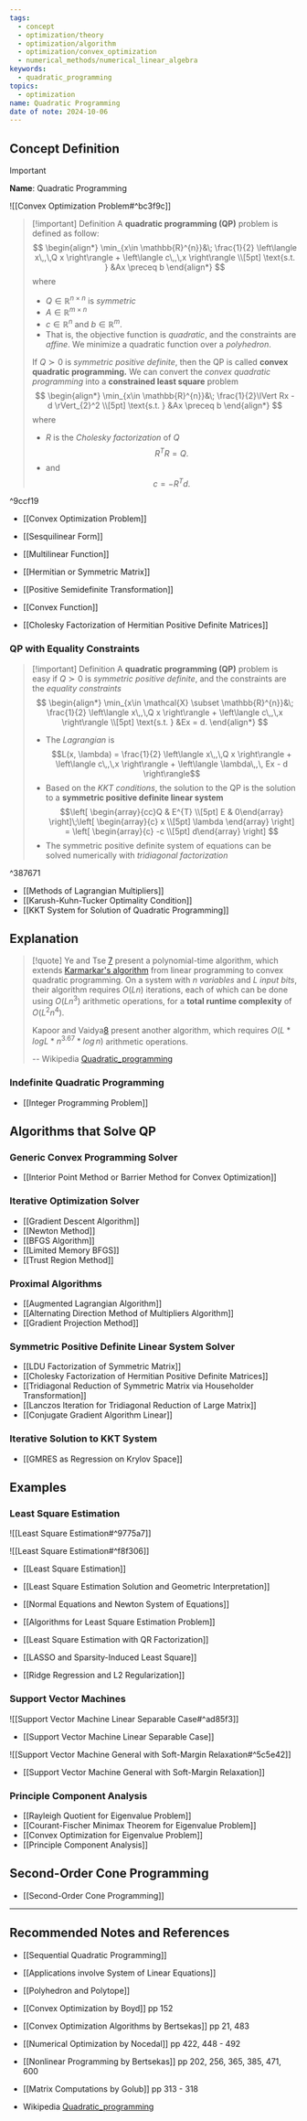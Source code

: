 ```yaml
---
tags:
  - concept
  - optimization/theory
  - optimization/algorithm
  - optimization/convex_optimization
  - numerical_methods/numerical_linear_algebra
keywords:
  - quadratic_programming
topics:
  - optimization
name: Quadratic Programming
date of note: 2024-10-06
---
```


## Concept Definition

>[!important]
>**Name**: Quadratic Programming


![[Convex Optimization Problem#^bc3f9c]]

>[!important] Definition
>A **quadratic programming (QP)** problem is defined as follow:
>$$
>\begin{align*}
> \min_{x\in \mathbb{R}^{n}}&\; \frac{1}{2} \left\langle  x\,,\,Q x \right\rangle + \left\langle  c\,,\,x  \right\rangle \\[5pt]
>\text{s.t. } &Ax \preceq b
>\end{align*}
>$$
>where 
>- $Q \in \mathbb{R}^{n\times n}$ is *symmetric*
>- $A\in \mathbb{R}^{m\times n}$
>- $c\in \mathbb{R}^{n}$ and $b\in \mathbb{R}^{m}$.
>- That is, the objective function is *quadratic*, and the constraints are *affine*. We minimize a quadratic function over a *polyhedron*.
>  
>If $Q \succ 0$ is *symmetric positive definite*, then the QP is called **convex quadratic programming.** We can convert the *convex quadratic programming* into a **constrained least square** problem
>$$
>\begin{align*}
> \min_{x\in  \mathbb{R}^{n}}&\; \frac{1}{2}\lVert Rx - d \rVert_{2}^2  \\[5pt]
>\text{s.t. } &Ax \preceq b
>\end{align*}
>$$ 
>where
>- $R$ is the *Cholesky factorization* of $Q$ $$R^{T}R = Q.$$ 
>- and $$c = -R^{T}d.$$
>

^9ccf19

- [[Convex Optimization Problem]]
- [[Sesquilinear Form]]
- [[Multilinear Function]]

- [[Hermitian or Symmetric Matrix]]
- [[Positive Semidefinite Transformation]]
- [[Convex Function]]
- [[Cholesky Factorization of Hermitian Positive Definite Matrices]]



### QP with Equality Constraints

>[!important] Definition
>A **quadratic programming (QP)** problem is easy if $Q \succ 0$ is *symmetric positive definite*, and the constraints are the *equality constraints*
>$$
>\begin{align*}
> \min_{x\in \mathcal{X} \subset \mathbb{R}^{n}}&\; \frac{1}{2} \left\langle  x\,,\,Q x \right\rangle + \left\langle  c\,,\,x  \right\rangle \\[5pt]
>\text{s.t. } &Ex = d.
>\end{align*}
>$$
>- The *Lagrangian* is $$L(x, \lambda) = \frac{1}{2} \left\langle  x\,,\,Q x \right\rangle + \left\langle  c\,,\,x  \right\rangle + \left\langle  \lambda\,,\,   Ex - d \right\rangle$$
>- Based on the *KKT conditions*, the solution to the QP is the solution to a **symmetric positive definite linear system** $$\left[ \begin{array}{cc}Q & E^{T} \\[5pt] E & 0\end{array} \right]\;\left[ \begin{array}{c} x \\[5pt] \lambda \end{array} \right] = \left[ \begin{array}{c} -c \\[5pt] d\end{array} \right] $$
>- The symmetric positive definite system of equations can be solved numerically with *tridiagonal factorization*

^387671

- [[Methods of Lagrangian Multipliers]]
- [[Karush-Kuhn-Tucker Optimality Condition]]
- [[KKT System for Solution of Quadratic Programming]]


## Explanation

>[!quote]
>Ye and Tse [7](https://en.wikipedia.org/wiki/Quadratic_programming#cite_note-7) present a polynomial-time algorithm, which extends [Karmarkar's algorithm](https://en.wikipedia.org/wiki/Karmarkar%27s_algorithm "Karmarkar's algorithm") from linear programming to convex quadratic programming. On a system with $n$ *variables* and $L$ *input bits*, their algorithm requires $O(L n)$ iterations, each of which can be done using $O(L n^3)$ arithmetic operations, for a **total runtime complexity** of $O(L^2 n^4)$.
>
>Kapoor and Vaidya[8](https://en.wikipedia.org/wiki/Quadratic_programming#cite_note-8) present another algorithm, which requires $O(L * log L * n^{3.67} * log\,n)$ arithmetic operations.
>
>-- Wikipedia [Quadratic_programming](https://en.wikipedia.org/wiki/Quadratic_programming)

### Indefinite Quadratic Programming

- [[Integer Programming Problem]]


## Algorithms that Solve QP

### Generic Convex Programming Solver

- [[Interior Point Method or Barrier Method for Convex Optimization]]

### Iterative Optimization Solver

- [[Gradient Descent Algorithm]]
- [[Newton Method]]
- [[BFGS Algorithm]]
- [[Limited Memory BFGS]]
- [[Trust Region Method]]

### Proximal Algorithms

- [[Augmented Lagrangian Algorithm]]
- [[Alternating Direction Method of Multipliers Algorithm]]
- [[Gradient Projection Method]]

### Symmetric Positive Definite Linear System Solver

- [[LDU Factorization of Symmetric Matrix]]
- [[Cholesky Factorization of Hermitian Positive Definite Matrices]]
- [[Tridiagonal Reduction of Symmetric Matrix via Householder Transformation]]
- [[Lanczos Iteration for Tridiagonal Reduction of Large Matrix]]
- [[Conjugate Gradient Algorithm Linear]]

### Iterative Solution to KKT System

- [[GMRES as Regression on Krylov Space]]




## Examples

### Least Square Estimation

![[Least Square Estimation#^9775a7]]

![[Least Square Estimation#^f8f306]]

- [[Least Square Estimation]]
- [[Least Square Estimation Solution and Geometric Interpretation]]
- [[Normal Equations and Newton System of Equations]]
- [[Algorithms for Least Square Estimation Problem]]
- [[Least Square Estimation with QR Factorization]]

- [[LASSO and Sparsity-Induced Least Square]]
- [[Ridge Regression and L2 Regularization]]

### Support Vector Machines

![[Support Vector Machine Linear Separable Case#^ad85f3]]

- [[Support Vector Machine Linear Separable Case]]

![[Support Vector Machine General with Soft-Margin Relaxation#^5c5e42]]

- [[Support Vector Machine General with Soft-Margin Relaxation]]

### Principle Component Analysis

- [[Rayleigh Quotient for Eigenvalue Problem]]
- [[Courant-Fischer Minimax Theorem for Eigenvalue Problem]]
- [[Convex Optimization for Eigenvalue Problem]]
- [[Principle Component Analysis]]



## Second-Order Cone Programming

- [[Second-Order Cone Programming]]




-----------
##  Recommended Notes and References


- [[Sequential Quadratic Programming]]
- [[Applications involve System of Linear Equations]]




- [[Polyhedron and Polytope]]


- [[Convex Optimization by Boyd]] pp 152
- [[Convex Optimization Algorithms by Bertsekas]] pp 21, 483
- [[Numerical Optimization by Nocedal]] pp 422,  448 - 492
- [[Nonlinear Programming by Bertsekas]] pp 202, 256, 365, 385, 471, 600
- [[Matrix Computations by Golub]] pp 313 - 318
- Wikipedia [Quadratic_programming](https://en.wikipedia.org/wiki/Quadratic_programming)